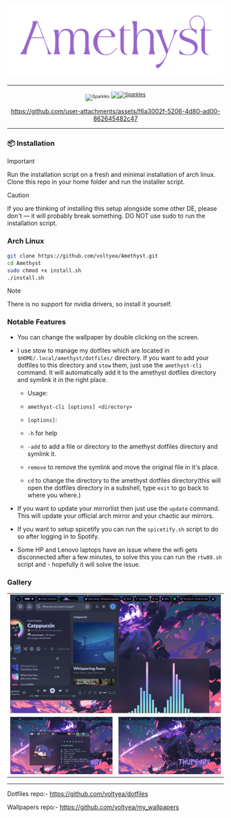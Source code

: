 <p align="center">
<a href="https://github.com/voltyea/Amethyst">
  <img src="assets/amethyst.svg">
  </a>
</p>

---

<p align="center">
  <sub><sup><img src="https://raw.githubusercontent.com/voltyea/Amethyst/main/misc/Sparkles.webp" alt="Sparkles" width="25" height="25"/></sup></sub>
<a href="https://github.com/voltyea/Amethyst">
    <img src="https://img.shields.io/github/last-commit/voltyea/Amethyst?&style=for-the-badge&color=9966CC&logo=git&logoColor=FFFFFF&labelColor=28282B"
<sub><sup><img src="https://raw.githubusercontent.com/voltyea/Amethyst/main/misc/Sparkles.webp" alt="Sparkles" width="25" height="25"/></sup></sub>
  </a>
  </p>

<div align="center">

https://github.com/user-attachments/assets/f6a3002f-5206-4d80-ad00-862645482c47

</div>

---

### 📦 Installation

> [!IMPORTANT]
> Run the installation script on a fresh and minimal installation of arch linux.
>Clone this repo in your home folder and run the installer script.

>[!CAUTION]
> If you are thinking of installing this setup alongside some other DE, please don't — it will probably break something.
>DO NOT use sudo to run the installation script.


### Arch Linux


```bash
git clone https://github.com/voltyea/Amethyst.git
cd Amethyst
sudo chmod +x install.sh
./install.sh
```

>[!NOTE]
>There is no support for nvidia drivers, so install it yourself.

### Notable Features

- You can change the wallpaper by double clicking on the screen.
- I use stow to manage my dotfiles which are located in `$HOME/.local/amethyst/dotfiles/` directory. If you want to add your dotfiles to this directory and `stow` them, just use the `amethyst-cli` command. It will automatically add it to the amethyst dotfiles directory and symlink it in the right place.
  - Usage:
   - `amethyst-cli [options] <directory>`
 
   - `[options]`:
     
    - `-h` for help
    - `-add` to add a file or directory to the amethyst dotfiles directory and symlink it.
    - `remove` to remove the symlink and move the original file in it's place.
    - `cd` to change the directory to the amethyst dotfiles directory(this will open the dotfiles directory in a subshell, type `exit` to go back to where you where.)

- If you want to update your mirrorlist then just use the `update` command. This will update your official arch mirror and your chaotic aur mirrors.

- If you want to setup spicetify you can run the `spicetify.sh` script to do so after logging in to Spotify.

- Some HP and Lenovo laptops have an issue where the wifi gets disconnected after a few minutes, to solve this you can run the `rtw89.sh` script and - hopefully it will solve the issue.

### Gallery

<table align="center">
  <tr>
    <td colspan="4"><img src="resources/screenshot_1.png"></td>
  </tr>
  <tr>
    <td colspan="1"><img src="resources/screenshot_2.png"></td>
    <td colspan="1"><img src="resources/screenshot_3.png"></td>
  </tr>
</table>

---

Dotfiles repo:-
https://github.com/voltyea/dotfiles

Wallpapers repo:-
https://github.com/voltyea/my_wallpapers
